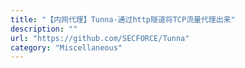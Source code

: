 ```yaml
---
title: "【内网代理】Tunna-通过http隧道将TCP流量代理出来"
description: ""
url: "https://github.com/SECFORCE/Tunna"
category: "Miscellaneous"
---
```

